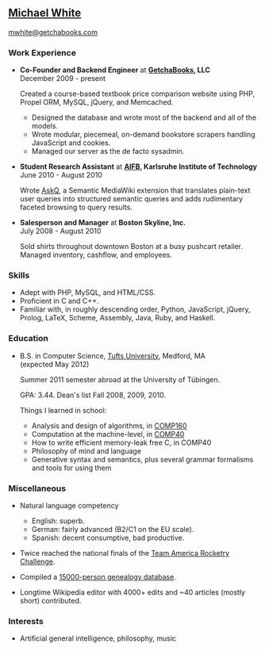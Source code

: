 ## [Michael White](http://mwhite.info)

[mwhite@getchabooks.com](mailto:mwhite@getchabooks.com)

### Work Experience

*   **Co-Founder and Backend Engineer** at **[GetchaBooks](http://getchabooks.com), LLC**<br/>
    December 2009 - present

    Created a course-based textbook price comparison website using PHP, Propel ORM, MySQL, 
    jQuery, and Memcached.
    
    -   Designed the database and wrote most of the backend and all of the models.
    -   Wrote modular, piecemeal, on-demand bookstore scrapers handling JavaScript and cookies.
    -   Managed our server as the de facto sysadmin.

*   **Student Research Assistant** at **[AIFB](http://www.aifb.kit.edu), Karlsruhe Institute of Technology**<br/>
    June 2010 - August 2010
    
    Wrote [AskQ](http://www.mediawiki.org/wiki/Extension:AskQ), a Semantic MediaWiki extension that
    translates plain-text user queries into structured semantic queries and adds rudimentary faceted
    browsing to query results.

*   **Salesperson and Manager** at **Boston Skyline, Inc.**<br/>
    July 2008 - August 2010
    
    Sold shirts throughout downtown Boston at a busy pushcart retailer.  Managed inventory,
    cashflow, and employees.

### Skills

*   Adept with PHP, MySQL, and HTML/CSS. 
*   Proficient in C and C++.
*   Familiar with, in roughly descending order, Python, JavaScript, jQuery, Prolog, LaTeX, Scheme, Assembly, Java, Ruby, and Haskell.

### Education

*   B.S. in Computer Science, [Tufts University](http://www.tufts.edu), Medford, MA<br/>
    (expected May 2012)

    Summer 2011 semester abroad at the University of Tübingen.
    
    GPA: 3.44.  Dean's list Fall 2008, 2009, 2010.  

    Things I learned in school:

    -   Analysis and design of algorithms, in [COMP160](http://www.cs.tufts.edu/courses/description/fall2009/COMP/160-01)
    -   Computation at the machine-level, in [COMP40](http://www.cs.tufts.edu/courses/description/fall2010/COMP/40-01) 
    -   How to write efficient memory-leak free C, in COMP40
    -   Philosophy of mind and language
    -   Generative syntax and semantics, plus several grammar formalisms and tools for using them   

### Miscellaneous

*   Natural language competency

    -   English: superb.
    -   German: fairly advanced (B2/C1 on the EU scale).  
    -   Spanish: decent consumptive, bad productive.
    
*   Twice reached the national finals of the [Team America Rocketry Challenge](http://rocketcontest.org).
*   Compiled a [15000-person genealogy database](http://www.finison.com).
*   Longtime Wikipedia editor with 4000+ edits and ~40 articles (mostly short) contributed.

### Interests

*   Artificial general intelligence, philosophy, music
